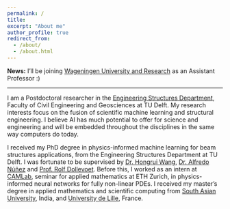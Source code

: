 ```yaml
---
permalink: /
title: 
excerpt: "About me"
author_profile: true
redirect_from: 
  - /about/
  - /about.html
---
```


**News:** I’ll be joining [Wageningen University and Research](https://www.wur.nl/en.htm) as an Assistant Professor :)

---

I am a Postdoctoral researcher in the [Engineering Structures Department](https://www.tudelft.nl/citg/over-faculteit/afdelingen/engineering-structures/sections-labs/railway-engineering/staff), Faculty of Civil Engineering and Geosciences at TU Delft. My research interests focus on the fusion of scientific machine learning and structural engineering. I believe AI has much potential to offer for science and engineering and will be embedded throughout the disciplines in the same way computers do today.

I received my PhD degree in physics-informed machine learning for beam structures applications, from the Engineering Structures Department at TU Delft. I was fortunate to be supervised by [Dr. Hongrui Wang](https://www.tudelft.nl/staff/h.wang.8/), [Dr. Alfredo Núñez](https://www.alfredonunez.net) and [Prof. Rolf Dollevoet](https://www.tudelft.nl/staff/r.p.b.j.dollevoet/). Before this, I worked as an intern at [CAMLab](https://camlab.ethz.ch), seminar for applied mathematics at ETH Zurich, in physics-informed neural networks for fully non-linear PDEs. I received my master’s degree in applied mathematics and scientific computing from [South Asian University](https://sau.int), India, and [University de Lille](https://www.univ-lille.fr), France.


